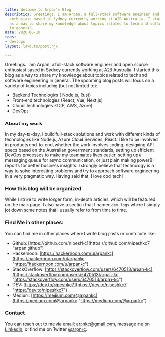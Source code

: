 ```yaml
---
title: Welcome to Arpan's Blog
description: Greetings. I am Arpan, a full-stack software engineer and open source
  enthusiast based in Sydney currently working at A2B Australia. I started this blog
  as a way to share my knowledge about topics related to tech and software engineering
  in general.
date: 2020-08-10
tags:
- devlogs
layout: layouts/post.njk

---
```

Greetings. I am Arpan, a full-stack software engineer and open source enthusiast based in Sydney currently working at A2B Australia. I started this blog as a way to share my knowledge about topics related to tech and software engineering in general. The upcoming blog posts will focus on a variety of topics including (but not limited to):

* Backend Technologies ( Node.js, Rust)
* Front-end technologies (React, Vue, Next.js)
* Cloud Technologies (GCP, AWS, Azure)
* DevOps

### About my work

In my day-to-day, I build full-stack solutions and work with different kinds of technologies like Node.js, Azure Cloud Services, React. I like to be involved in products end-to-end, whether the work involves coding, designing API specs based on the Australian government standards, setting up efficient DevOps processes to make my teammates lives easier, setting up a messaging queue for async communication, or just plain making powerBI reports for better business insights. I strongly believe that technology is a way to solve interesting problems and try to approach software engineering in a very pragmatic way. Having said that, I love cool tech!

### How this blog will be organized

While I strive to write longer form, in-depth articles, which will be featured on the main page. I also have a section that I named `dev logs` where I simply jot down some notes that I usually refer to from time to time.

### Find Me in other places:

You can find me in other places where I write blog posts or contribute like:

* Github: [https://github.com/nipeshkc](https://github.com/nipeshkc7 "arpan github")
* Hackernoon: [https://hackernoon.com/u/arpankc](https://hackernoon.com/u/arpankc "https://hackernoon.com/u/arpankc")
* StackOverflow: [https://stackoverflow.com/users/6470513/arpan-kc](https://stackoverflow.com/users/6470513/arpan-kc "https://stackoverflow.com/users/6470513/arpan-kc")
* DEV: [https://dev.to/nipeshkc7](https://dev.to/nipeshkc7 "https://dev.to/nipeshkc7")
* Medium: [https://medium.com/@arpankc](https://medium.com/@arpankc "https://medium.com/@arpankc")

### Contact

You can reach out to me via email: [arpnkc@gmail.com](arpnkc@gmail.com "email address"), message me on [Linkedin](https://www.linkedin.com/in/arpan-kc7/ "Arpan Linkedin"), or find me on Twitter [@arpnkc](https://twitter.com/arpnkc "arpan twitter").
